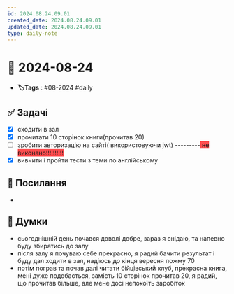```yaml
---
id: 2024.08.24.09.01
created_date: 2024.08.24.09.01
updated_date: 2024.08.24.09.01
type: daily-note
---
```


# 📅 2024-08-24
- **🏷️Tags** : #08-2024 #daily 
## ✅ Задачі
- [x]  сходити в зал
- [x] прочитати 10 сторінок книги(прочитав 20)
- [ ] зробити авторизацію на сайті( використовуючи jwt) ---------<span style="background:#ff4d4f"> не виконано!!!!!!!!!!</span>
- [x] вивчити і пройти тести з теми по англійському
## 🔗 Посилання
- 
## 🧠 Думки
- сьогоднішній день почався доволі добре, зараз я снідаю, та напевно буду збиратись до залу
- після залу я почуваю себе прекрасно, я радий бачити результат і буду дал ходити в зал, надіюсь до кінця вересня пожму 70
- потім пограв та почав далі читати бійцівський клуб, прекрасна книга, мені дуже подобається, замість 10 сторінок прочитав 20, я радий, що прочитав більше, але мене досі непокоїть заробіток